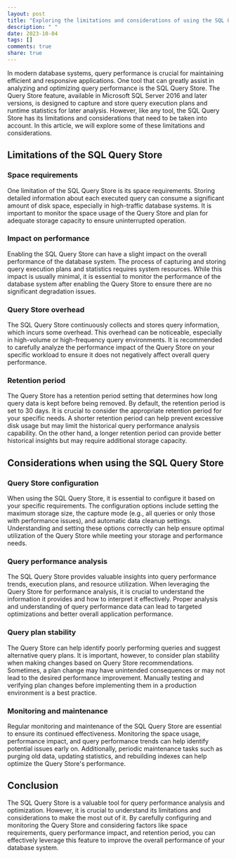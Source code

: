 ```yaml
---
layout: post
title: "Exploring the limitations and considerations of using the SQL Query Store"
description: " "
date: 2023-10-04
tags: []
comments: true
share: true
---
```


In modern database systems, query performance is crucial for maintaining efficient and responsive applications. One tool that can greatly assist in analyzing and optimizing query performance is the SQL Query Store. The Query Store feature, available in Microsoft SQL Server 2016 and later versions, is designed to capture and store query execution plans and runtime statistics for later analysis. However, like any tool, the SQL Query Store has its limitations and considerations that need to be taken into account. In this article, we will explore some of these limitations and considerations.

## Limitations of the SQL Query Store

### Space requirements
One limitation of the SQL Query Store is its space requirements. Storing detailed information about each executed query can consume a significant amount of disk space, especially in high-traffic database systems. It is important to monitor the space usage of the Query Store and plan for adequate storage capacity to ensure uninterrupted operation.

### Impact on performance
Enabling the SQL Query Store can have a slight impact on the overall performance of the database system. The process of capturing and storing query execution plans and statistics requires system resources. While this impact is usually minimal, it is essential to monitor the performance of the database system after enabling the Query Store to ensure there are no significant degradation issues.

### Query Store overhead
The SQL Query Store continuously collects and stores query information, which incurs some overhead. This overhead can be noticeable, especially in high-volume or high-frequency query environments. It is recommended to carefully analyze the performance impact of the Query Store on your specific workload to ensure it does not negatively affect overall query performance.

### Retention period
The Query Store has a retention period setting that determines how long query data is kept before being removed. By default, the retention period is set to 30 days. It is crucial to consider the appropriate retention period for your specific needs. A shorter retention period can help prevent excessive disk usage but may limit the historical query performance analysis capability. On the other hand, a longer retention period can provide better historical insights but may require additional storage capacity.

## Considerations when using the SQL Query Store

### Query Store configuration
When using the SQL Query Store, it is essential to configure it based on your specific requirements. The configuration options include setting the maximum storage size, the capture mode (e.g., all queries or only those with performance issues), and automatic data cleanup settings. Understanding and setting these options correctly can help ensure optimal utilization of the Query Store while meeting your storage and performance needs.

### Query performance analysis
The SQL Query Store provides valuable insights into query performance trends, execution plans, and resource utilization. When leveraging the Query Store for performance analysis, it is crucial to understand the information it provides and how to interpret it effectively. Proper analysis and understanding of query performance data can lead to targeted optimizations and better overall application performance.

### Query plan stability
The Query Store can help identify poorly performing queries and suggest alternative query plans. It is important, however, to consider plan stability when making changes based on Query Store recommendations. Sometimes, a plan change may have unintended consequences or may not lead to the desired performance improvement. Manually testing and verifying plan changes before implementing them in a production environment is a best practice.

### Monitoring and maintenance
Regular monitoring and maintenance of the SQL Query Store are essential to ensure its continued effectiveness. Monitoring the space usage, performance impact, and query performance trends can help identify potential issues early on. Additionally, periodic maintenance tasks such as purging old data, updating statistics, and rebuilding indexes can help optimize the Query Store's performance.

## Conclusion

The SQL Query Store is a valuable tool for query performance analysis and optimization. However, it is crucial to understand its limitations and considerations to make the most out of it. By carefully configuring and monitoring the Query Store and considering factors like space requirements, query performance impact, and retention period, you can effectively leverage this feature to improve the overall performance of your database system.